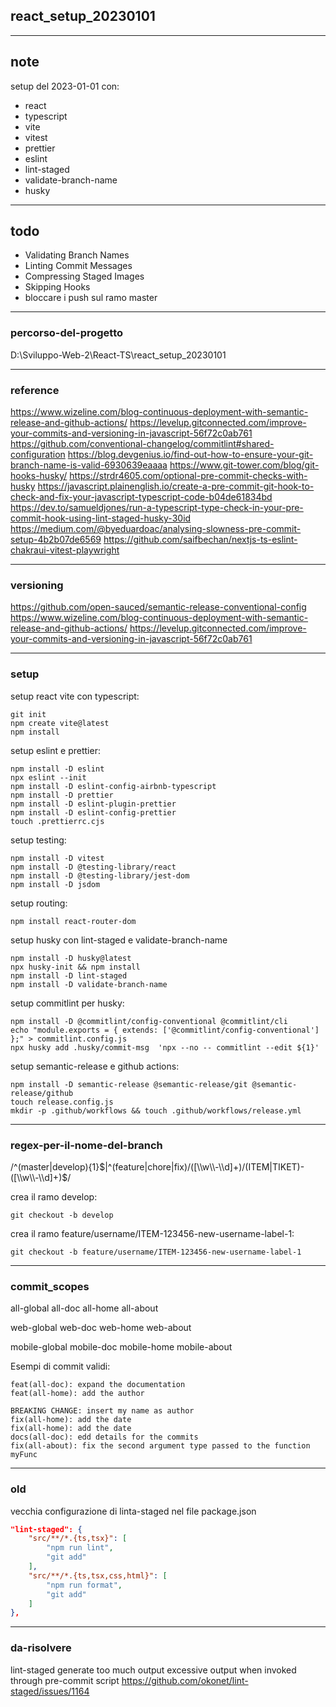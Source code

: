 

## react_setup_20230101

---
## note
setup del 2023-01-01 con:
- react
- typescript
- vite
- vitest
- prettier
- eslint
- lint-staged
- validate-branch-name
- husky

---
## todo
- Validating Branch Names
- Linting Commit Messages
- Compressing Staged Images
- Skipping Hooks
- bloccare i push sul ramo master

---
### percorso-del-progetto
D:\Sviluppo-Web-2\React-TS\react_setup_20230101

---
### reference
https://www.wizeline.com/blog-continuous-deployment-with-semantic-release-and-github-actions/
https://levelup.gitconnected.com/improve-your-commits-and-versioning-in-javascript-56f72c0ab761
https://github.com/conventional-changelog/commitlint#shared-configuration
https://blog.devgenius.io/find-out-how-to-ensure-your-git-branch-name-is-valid-6930639eaaaa
https://www.git-tower.com/blog/git-hooks-husky/
https://strdr4605.com/optional-pre-commit-checks-with-husky
https://javascript.plainenglish.io/create-a-pre-commit-git-hook-to-check-and-fix-your-javascript-typescript-code-b04de61834bd
https://dev.to/samueldjones/run-a-typescript-type-check-in-your-pre-commit-hook-using-lint-staged-husky-30id
https://medium.com/@byeduardoac/analysing-slowness-pre-commit-setup-4b2b07de6569
https://github.com/saifbechan/nextjs-ts-eslint-chakraui-vitest-playwright

---
### versioning
https://github.com/open-sauced/semantic-release-conventional-config
https://www.wizeline.com/blog-continuous-deployment-with-semantic-release-and-github-actions/
https://levelup.gitconnected.com/improve-your-commits-and-versioning-in-javascript-56f72c0ab761

---
### setup
setup react vite con typescript:
```
git init
npm create vite@latest
npm install
```

setup eslint e prettier:
```
npm install -D eslint
npx eslint --init
npm install -D eslint-config-airbnb-typescript
npm install -D prettier
npm install -D eslint-plugin-prettier
npm install -D eslint-config-prettier
touch .prettierrc.cjs
```

setup testing:
```
npm install -D vitest
npm install -D @testing-library/react
npm install -D @testing-library/jest-dom
npm install -D jsdom
```

setup routing:
```
npm install react-router-dom
```

setup husky con lint-staged e validate-branch-name
```
npm install -D husky@latest
npx husky-init && npm install
npm install -D lint-staged
npm install -D validate-branch-name
```

setup commitlint per husky: 
```
npm install -D @commitlint/config-conventional @commitlint/cli
echo "module.exports = { extends: ['@commitlint/config-conventional'] };" > commitlint.config.js
npx husky add .husky/commit-msg  'npx --no -- commitlint --edit ${1}'
```

setup semantic-release e github actions: 
```
npm install -D semantic-release @semantic-release/git @semantic-release/github
touch release.config.js
mkdir -p .github/workflows && touch .github/workflows/release.yml
```

---
### regex-per-il-nome-del-branch
/^(master|develop){1}$|^(feature|chore|fix)/([\\w\\-\\d]+)/(ITEM|TIKET)-([\\w\\-\\d]+)$/

crea il ramo develop:
```
git checkout -b develop
```

crea il ramo feature/username/ITEM-123456-new-username-label-1:
```
git checkout -b feature/username/ITEM-123456-new-username-label-1
```

---
### commit_scopes
all-global
all-doc
all-home
all-about

web-global
web-doc
web-home
web-about

mobile-global
mobile-doc
mobile-home
mobile-about

Esempi di commit validi:
```
feat(all-doc): expand the documentation
feat(all-home): add the author

BREAKING CHANGE: insert my name as author
fix(all-home): add the date
fix(all-home): add the date
docs(all-doc): edd details for the commits
fix(all-about): fix the second argument type passed to the function myFunc
```

---
### old
vecchia configurazione di linta-staged nel file package.json
```json
"lint-staged": {
    "src/**/*.{ts,tsx}": [
        "npm run lint",
        "git add"
    ],
    "src/**/*.{ts,tsx,css,html}": [
        "npm run format",
        "git add"
    ]
},
```

---
### da-risolvere
lint-staged generate too much output
excessive output when invoked through pre-commit script
https://github.com/okonet/lint-staged/issues/1164